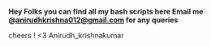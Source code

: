 **Hey Folks you can find all my bash scripts here Email me @anirudhkrishna012@gmail.com for any queries**

cheers ! <3 Anirudh_krishnakumar


